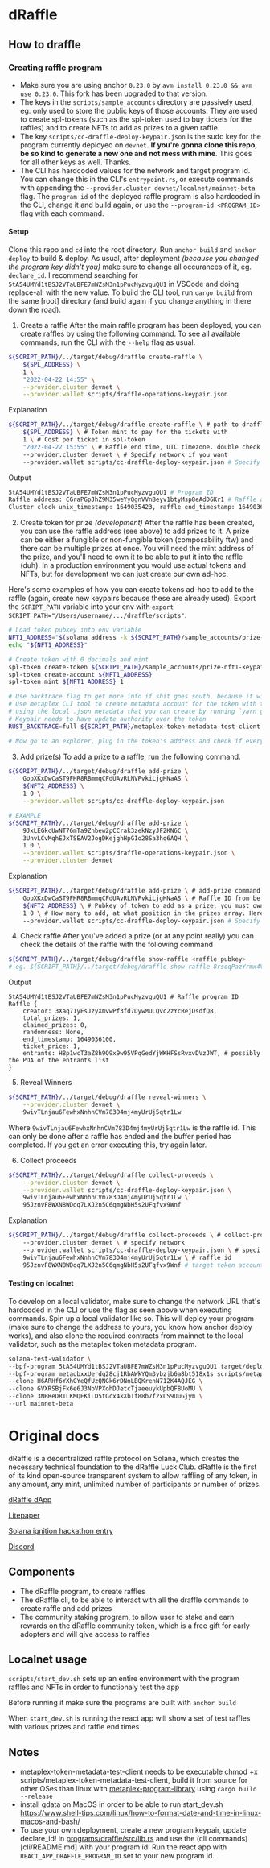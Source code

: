 # dRaffle

## How to draffle
### Creating raffle program
- Make sure you are using anchor `0.23.0` by `avm install 0.23.0 && avm use 0.23.0`. This fork has been upgraded to that version.
- The keys in the `scripts/sample_accounts` directory are passively used, eg. only used to store the public keys of those accounts. They are used to create spl-tokens (such as the spl-token used to buy tickets for the raffles) and to create NFTs to add as prizes to a given raffle.
- The key `scripts/cc-draffle-deploy-keypair.json` is the sudo key for the program currently deployed on `devnet`. **If you're gonna clone this repo, be so kind to generate a new one and not mess with mine**. This goes for all other keys as well. Thanks.
- The CLI has hardcoded values for the network and target program id. You can change this in the CLI's `entrypoint.rs`, or execute commands with appending the `--provider.cluster devnet/localnet/mainnet-beta` flag. The `program id` of the deployed raffle program is also hardcoded in the CLI, change it and build again, or use the `--program-id <PROGRAM_ID>` flag with each command.


#### Setup
Clone this repo and `cd` into the root directory. Run `anchor build` and `anchor deploy` to build & deploy. As usual, after deployment _(because you changed the program key didn't you)_ make sure to change all occurances of it, eg. `declare_id`. I recommend searching for `5tA54UMYd1tBSJ2VTaUBFE7mWZsM3n1pPucMyzvguQU1` in VSCode and doing replace-all with the new value. To build the CLI tool, run `cargo build` from the same [root] directory (and build again if you change anything in there down the road).

1. Create a raffle
After the main raffle program has been deployed, you can create raffles by using the following command. To see all available commands, run the CLI with the `--help` flag as usual.

```bash
${SCRIPT_PATH}/../target/debug/draffle create-raffle \
    ${SPL_ADDRESS} \
    1 \
    "2022-04-22 14:55" \
    --provider.cluster devnet \
    --provider.wallet scripts/draffle-operations-keypair.json
```

Explanation
```bash
${SCRIPT_PATH}/../target/debug/draffle create-raffle \ # path to draffle CLI with command create-raffle
    ${SPL_ADDRESS} \ # Token mint to pay for the tickets with
    1 \ # Cost per ticket in spl-token
    "2022-04-22 15:55" \ # Raffle end time, UTC timezone. double check this if you get a 0x1771 error.
    --provider.cluster devnet \ # Specify network if you want
    --provider.wallet scripts/cc-draffle-deploy-keypair.json # Specify which keypair to use for the command, otherwise it'll use your default solana CLI config
```

Output
```bash
5tA54UMYd1tBSJ2VTaUBFE7mWZsM3n1pPucMyzvguQU1 # Program ID
Raffle address: CGraPGpJhZ9M35weYyQgnVVnBeyv1btyMsp8eAdD6Kr1 # Raffle address. Note this down.
Cluster clock unix_timestamp: 1649035423, raffle end_timestamp: 1649036100
```

2. Create token for prize _(development)_
After the raffle has been created, you can use the raffle address (see above) to add prizes to it. A prize can be either a fungible or non-fungible token (composability ftw) and there can be multiple prizes at once. You will need the mint address of the prize, and you'll need to own it to be able to put it into the raffle (duh). In a production environment you would use actual tokens and NFTs, but for development we can just create our own ad-hoc.

Here's some examples of how you can create tokens ad-hoc to add to the raffle (again, create new keypairs because these are already used). Export the `SCRIPT_PATH` variable into your env with `export SCRIPT_PATH="/Users/username/.../draffle/scripts"`.
```bash
# Load token pubkey into env variable
NFT1_ADDRESS="$(solana address -k ${SCRIPT_PATH}/sample_accounts/prize-nft1-keypair.json)" 
echo "${NFT1_ADDRESS}"

# Create token with 0 decimals and mint
spl-token create-token ${SCRIPT_PATH}/sample_accounts/prize-nft1-keypair.json --decimals 0
spl-token create-account ${NFT1_ADDRESS}
spl-token mint ${NFT1_ADDRESS} 1

# Use backtrace flag to get more info if shit goes south, because it will
# Use metaplex CLI tool to create metadata account for the token with the specified details
# using the local .json metadata that you can create by running `yarn generateNFTJson` from the `app` directory
# Keypair needs to have update authority over the token
RUST_BACKTRACE=full ${SCRIPT_PATH}/metaplex-token-metadata-test-client create_metadata_accounts --name "Degen Ape #1" --symbol "DA" --uri "${REACT_APP_URL}/nfts/degenApe1.json" --url "${REACT_APP_RPC_ENDPOINT}" --mint "${SCRIPT_PATH}/sample_accounts/prize-nft1-keypair.json" --keypair scripts/cc-draffle-deploy-keypair.json

# Now go to an explorer, plug in the token's address and check if everything looks good
```

3. Add prize(s)
To add a prize to a raffle, run the following command.
```bash
${SCRIPT_PATH}/../target/debug/draffle add-prize \
    GopXKxDwCaST9FHR8RBmmqCFdUAvRLNVPvkiLjgHNaAS \
    ${NFT2_ADDRESS} \
    1 0 \
    --provider.wallet scripts/cc-draffle-deploy-keypair.json

# EXAMPLE
${SCRIPT_PATH}/../target/debug/draffle add-prize \
    9JxLEGkcUwNT76mTa9Znbew2pCCrak3zekNzyJF2KN6C \
    3UnvLCvMqhEJxTSEAV2JogDKejghHpG1o28Sa3hq6AQH \
    1 0 \
    --provider.wallet scripts/draffle-operations-keypair.json \
    --provider.cluster devnet
```

Explanation
```bash
${SCRIPT_PATH}/../target/debug/draffle add-prize \ # add-prize command of the Draffle CLI
    GopXKxDwCaST9FHR8RBmmqCFdUAvRLNVPvkiLjgHNaAS \ # Raffle ID from before
    ${NFT2_ADDRESS} \ # Pubkey of token to add as a prize, you must own this
    1 0 \ # How many to add, at what position in the prizes array. Here we add 1 at position 0. If you already have a prize, increase position accordingly (arrays start at 0 yea)
    --provider.wallet scripts/cc-draffle-deploy-keypair.json # Specify which wallet to use
```

4. Check raffle
After you've added a prize (or at any point really) you can check the details of the raffle with the following command
```bash
${SCRIPT_PATH}/../target/debug/draffle show-raffle <raffle pubkey>
# eg. ${SCRIPT_PATH}/../target/debug/draffle show-raffle 8rsoqPazYrmx4VdcEcPoD4oHsQ16tbfm6La2j7QoSoFw
```

Output
```
5tA54UMYd1tBSJ2VTaUBFE7mWZsM3n1pPucMyzvguQU1 # Raffle program ID
Raffle {
    creator: 3Xaq71yEsJzyXmvwPf3fd7DywMULQvc2zYcRejDsdfQ8,
    total_prizes: 1,
    claimed_prizes: 0,
    randomness: None,
    end_timestamp: 1649036100,
    ticket_price: 1,
    entrants: H8p1wcT3aZ8h9Q9x9w95VPqGedYjWKHFSsRvxvDVzJWT, # possibly the PDA of the entrants list
}
```

5. Reveal Winners
```bash
${SCRIPT_PATH}/../target/debug/draffle reveal-winners \
    --provider.cluster devnet \
    9wivTLnjau6FewhxNnhnCVm783D4mj4myUrUj5qtr1Lw
```
Where `9wivTLnjau6FewhxNnhnCVm783D4mj4myUrUj5qtr1Lw` is the raffle id. This can only be done after a raffle has ended and the buffer period has completed. If you get an error executing this, try again later.

6. Collect proceeds
```bash
${SCRIPT_PATH}/../target/debug/draffle collect-proceeds \
    --provider.cluster devnet \
    --provider.wallet scripts/cc-draffle-deploy-keypair.json \
    9wivTLnjau6FewhxNnhnCVm783D4mj4myUrUj5qtr1Lw \
    95JznvF8WXN8WDqq7LXJ2n5C6qmgNbH5s2UFqfvx9Wnf
```

Explanation
```bash
${SCRIPT_PATH}/../target/debug/draffle collect-proceeds \ # collect-proceeds command
    --provider.cluster devnet \ # specify network
    --provider.wallet scripts/cc-draffle-deploy-keypair.json \ # specify wallet to sign the transaction, this is required
    9wivTLnjau6FewhxNnhnCVm783D4mj4myUrUj5qtr1Lw \ # raffle id
    95JznvF8WXN8WDqq7LXJ2n5C6qmgNbH5s2UFqfvx9Wnf # target token account where the proceeds should go
```


#### Testing on localnet
To develop on a local validator, make sure to change the network URL that's hardcoded in the CLI or use the flag as seen above when executing commands.
Spin up a local validator like so. This will deploy your program (make sure to change the address to yours, you know how anchor deploy works), and also clone the required contracts from mainnet to the local validator, such as the metaplex token metadata program.
```bash
solana-test-validator \
--bpf-program 5tA54UMYd1tBSJ2VTaUBFE7mWZsM3n1pPucMyzvguQU1 target/deploy/draffle.so \
--bpf-program metaqbxxUerdq28cj1RbAWkYQm3ybzjb6a8bt518x1s scripts/metaplex_token_metadata.so \
--clone H6ARHf6YXhGYeQfUzQNGk6rDNnLBQKrenN712K4AQJEG \
--clone GVXRSBjFk6e6J3NbVPXohDJetcTjaeeuykUpbQF8UoMU \
--clone 3NBReDRTLKMQEKiLD5tGcx4kXbTf88b7f2xLS9UuGjym \
--url mainnet-beta
```

# Original docs

dRaffle is a decentralized raffle protocol on Solana, which creates the necessary technical foundation to the dRaffle Luck Club. dRaffle is the first of its kind open-source transparent system to allow raffling of any token, in any amount, any mint, unlimited number of participants or number of prizes.

[dRaffle dApp](https://www.draffle.io/)

[Litepaper](https://www.draffle.io/dRaffle-litepaper.pdf)

[Solana ignition hackathon entry](https://devpost.com/software/draffle-luck-club)

[Discord](https://discord.com/invite/BwPsaDzbNR)

## Components

- The dRaffle program, to create raffles
- The dRaffle cli, to be able to interact with all the draffle commands to create raffle and add prizes
- The community staking program, to allow user to stake and earn rewards on the dRaffle community token, which is a free gift for early adopters and will give access to raffles

## Localnet usage

`scripts/start_dev.sh` sets up an entire environment with the program raffles and NFTs in order to functionaly test the app

Before running it make sure the programs are built with `anchor build`

When `start_dev.sh` is running the react app will show a set of test raffles with various prizes and raffle end times

## Notes

- metaplex-token-metadata-test-client needs to be executable chmod +x scripts/metaplex-token-metadata-test-client, build it from source for other OSes than linux with [metaplex-program-library](https://github.com/metaplex-foundation/metaplex-program-library) using `cargo build --release`
- install gdata on MacOS in order to be able to run start_dev.sh https://www.shell-tips.com/linux/how-to-format-date-and-time-in-linux-macos-and-bash/
- To use your own deployment, create a new program keypair, update declare_id! in [programs/draffle/src/lib.rs](programs/draffle/src/lib.rs) and use the (cli commands)[cli/README.md] with your program id! Run the react app with `REACT_APP_DRAFFLE_PROGRAM_ID` set to your new program id.
